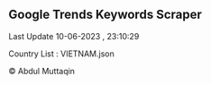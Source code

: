 

## Google Trends Keywords Scraper 
 
Last Update 10-06-2023 , 23:10:29

Country List :
VIETNAM.json



© Abdul Muttaqin 
